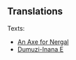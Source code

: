 ## Translations

Texts:

- [An Axe for Nergal](/translation/Axe-for-Nergal.md)
- [Dumuzi-Inana E](/translation/Dumuzi-Inana-E.md)
